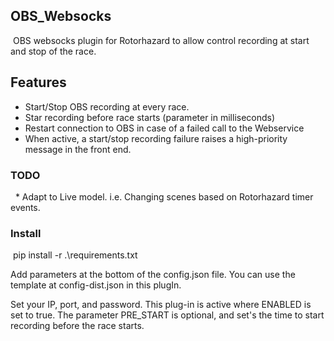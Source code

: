 ## OBS_Websocks
 OBS websocks plugin for Rotorhazard to allow control recording at start and stop of the race.

## Features
* Start/Stop OBS recording at every race. 
* Star recording before race starts (parameter in milliseconds)
* Restart connection to OBS in case of a failed call to the Webservice
* When active, a start/stop recording failure raises a high-priority message in the front end.
 

### TODO
  * Adapt to Live model. i.e. Changing scenes based on Rotorhazard timer events.

### Install

 pip install -r .\requirements.txt

Add parameters at the bottom of the config.json file. You can use the template at config-dist.json in this plugIn. 

Set your IP, port, and password. 
This plug-in is active where ENABLED is set to true.
The parameter PRE_START is optional, and set's the time to start recording before the race starts. 